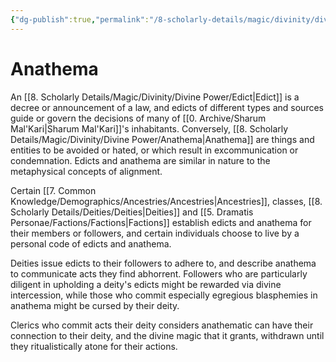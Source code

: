 ```yaml
---
{"dg-publish":true,"permalink":"/8-scholarly-details/magic/divinity/divine-power/anathema/","noteIcon":""}
---
```


# Anathema

An [[8. Scholarly Details/Magic/Divinity/Divine Power/Edict\|Edict]] is a decree or announcement of a law, and edicts of different types and sources guide or govern the decisions of many of [[0. Archive/Sharum Mal'Kari\|Sharum Mal'Kari]]'s inhabitants. Conversely, [[8. Scholarly Details/Magic/Divinity/Divine Power/Anathema\|Anathema]] are things and entities to be avoided or hated, or which result in excommunication or condemnation. Edicts and anathema are similar in nature to the metaphysical concepts of alignment.

Certain [[7. Common Knowledge/Demographics/Ancestries/Ancestries\|Ancestries]], classes, [[8. Scholarly Details/Deities/Deities\|Deities]] and [[5. Dramatis Personae/Factions/Factions\|Factions]] establish edicts and anathema for their members or followers, and certain individuals choose to live by a personal code of edicts and anathema.

Deities issue edicts to their followers to adhere to, and describe anathema to communicate acts they find abhorrent. Followers who are particularly diligent in upholding a deity's edicts might be rewarded via divine intercession, while those who commit especially egregious blasphemies in anathema might be cursed by their deity. 

Clerics who commit acts their deity considers anathematic can have their connection to their deity, and the divine magic that it grants, withdrawn until they ritualistically atone for their actions.
